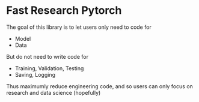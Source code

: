 # Fast Research Pytorch

The goal of this library is to let users only need to code for 
* Model 
* Data

But do not need to write code for 
* Training, Validation, Testing
* Saving, Logging

Thus maximumly reduce engineering code, and so users can only focus on research
and data science (hopefully)